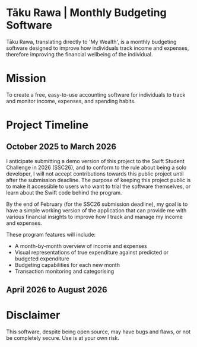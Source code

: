 # Tāku Rawa | Monthly Budgeting Software
Tāku Rawa, translating directly to 'My Wealth', is a monthly budgeting software designed to improve how individuals track income and expenses, therefore improving the financial wellbeing of the individual.

# Mission
To create a free, easy-to-use accounting software for individuals to track and monitor income, expenses, and spending habits.

# Project Timeline
## October 2025 to March 2026
I anticipate submitting a demo version of this project to the Swift Student Challenge in 2026 (SSC26), and to conform to the rule about being a solo developer, I will not accept contributions towards this public project until after the submission deadline. The purpose of keeping this project public is to make it accessible to users who want to trial the software themselves, or learn about the Swift code behind the program.

By the end of February (for the SSC26 submission deadline), my goal is to have a simple working version of the application that can provide me with various financial insights to improve how I track and manage my income and expenses.

These program features will include:

+ A month-by-month overview of income and expenses
+ Visual representations of true expenditure against predicted or budgeted expenditure
+ Budgeting capabilities for each new month
+ Transaction monitoring and categorising

## April 2026 to August 2026

# Disclaimer
This software, despite being open source, may have bugs and flaws, or not be completely secure. Use is at your own risk.